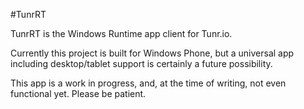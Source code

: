 #TunrRT

TunrRT is the Windows Runtime app client for Tunr.io.

Currently this project is built for Windows Phone, but a universal app including desktop/tablet support is certainly a future possibility.

This app is a work in progress, and, at the time of writing, not even functional yet. Please be patient.